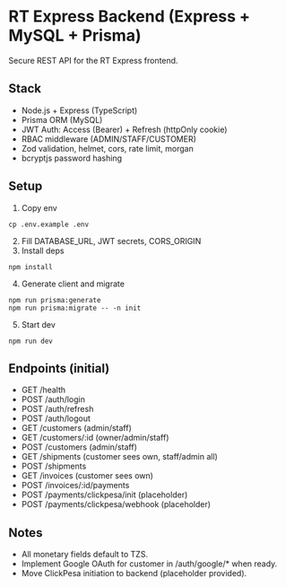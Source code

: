# RT Express Backend (Express + MySQL + Prisma)

Secure REST API for the RT Express frontend.

## Stack

- Node.js + Express (TypeScript)
- Prisma ORM (MySQL)
- JWT Auth: Access (Bearer) + Refresh (httpOnly cookie)
- RBAC middleware (ADMIN/STAFF/CUSTOMER)
- Zod validation, helmet, cors, rate limit, morgan
- bcryptjs password hashing

## Setup

1. Copy env

```
cp .env.example .env
```

2. Fill DATABASE_URL, JWT secrets, CORS_ORIGIN
3. Install deps

```
npm install
```

4. Generate client and migrate

```
npm run prisma:generate
npm run prisma:migrate -- -n init
```

5. Start dev

```
npm run dev
```

## Endpoints (initial)

- GET /health
- POST /auth/login
- POST /auth/refresh
- POST /auth/logout
- GET /customers (admin/staff)
- GET /customers/:id (owner/admin/staff)
- POST /customers (admin/staff)
- GET /shipments (customer sees own, staff/admin all)
- POST /shipments
- GET /invoices (customer sees own)
- POST /invoices/:id/payments
- POST /payments/clickpesa/init (placeholder)
- POST /payments/clickpesa/webhook (placeholder)

## Notes

- All monetary fields default to TZS.
- Implement Google OAuth for customer in /auth/google/\* when ready.
- Move ClickPesa initiation to backend (placeholder provided).
